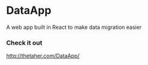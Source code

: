 
# DataApp 

A web app built in React to make data migration easier

### Check it out 
http://thetaher.com/DataApp/
